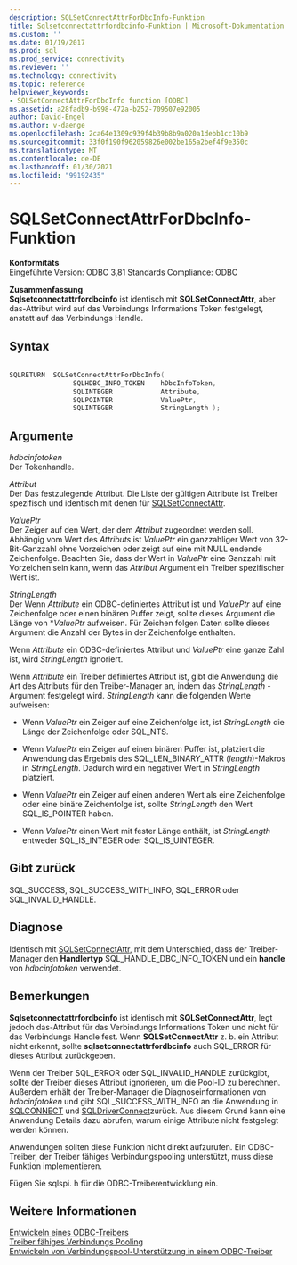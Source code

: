 ```yaml
---
description: SQLSetConnectAttrForDbcInfo-Funktion
title: Sqlsetconnectattrfordbcinfo-Funktion | Microsoft-Dokumentation
ms.custom: ''
ms.date: 01/19/2017
ms.prod: sql
ms.prod_service: connectivity
ms.reviewer: ''
ms.technology: connectivity
ms.topic: reference
helpviewer_keywords:
- SQLSetConnectAttrForDbcInfo function [ODBC]
ms.assetid: a28fadb9-b998-472a-b252-709507e92005
author: David-Engel
ms.author: v-daenge
ms.openlocfilehash: 2ca64e1309c939f4b39b8b9a020a1debb1cc10b9
ms.sourcegitcommit: 33f0f190f962059826e002be165a2bef4f9e350c
ms.translationtype: MT
ms.contentlocale: de-DE
ms.lasthandoff: 01/30/2021
ms.locfileid: "99192435"
---
```

# <a name="sqlsetconnectattrfordbcinfo-function"></a>SQLSetConnectAttrForDbcInfo-Funktion
**Konformitäts**  
 Eingeführte Version: ODBC 3,81 Standards Compliance: ODBC  
  
 **Zusammenfassung**  
 **Sqlsetconnectattrfordbcinfo** ist identisch mit **SQLSetConnectAttr**, aber das-Attribut wird auf das Verbindungs Informations Token festgelegt, anstatt auf das Verbindungs Handle.  
  
## <a name="syntax"></a>Syntax  
  
```cpp
  
SQLRETURN  SQLSetConnectAttrForDbcInfo(  
                SQLHDBC_INFO_TOKEN    hDbcInfoToken,  
                SQLINTEGER            Attribute,  
                SQLPOINTER            ValuePtr,  
                SQLINTEGER            StringLength );  
```  
  
## <a name="arguments"></a>Argumente  
 *hdbcinfotoken*  
 Der Tokenhandle.  
  
 *Attribut*  
 Der Das festzulegende Attribut. Die Liste der gültigen Attribute ist Treiber spezifisch und identisch mit denen für [SQLSetConnectAttr](../../../odbc/reference/syntax/sqlsetconnectattr-function.md).  
  
 *ValuePtr*  
 Der Zeiger auf den Wert, der dem *Attribut* zugeordnet werden soll. Abhängig vom Wert des *Attributs* ist *ValuePtr* ein ganzzahliger Wert von 32-Bit-Ganzzahl ohne Vorzeichen oder zeigt auf eine mit NULL endende Zeichenfolge. Beachten Sie, dass der Wert in *ValuePtr* eine Ganzzahl mit Vorzeichen sein kann, wenn das *Attribut* Argument ein Treiber spezifischer Wert ist.  
  
 *StringLength*  
 Der Wenn *Attribute* ein ODBC-definiertes Attribut ist und *ValuePtr* auf eine Zeichenfolge oder einen binären Puffer zeigt, sollte dieses Argument die Länge von **ValuePtr* aufweisen. Für Zeichen folgen Daten sollte dieses Argument die Anzahl der Bytes in der Zeichenfolge enthalten.  
  
 Wenn *Attribute* ein ODBC-definiertes Attribut und *ValuePtr* eine ganze Zahl ist, wird *StringLength* ignoriert.  
  
 Wenn *Attribute* ein Treiber definiertes Attribut ist, gibt die Anwendung die Art des Attributs für den Treiber-Manager an, indem das *StringLength* -Argument festgelegt wird. *StringLength* kann die folgenden Werte aufweisen:  
  
-   Wenn *ValuePtr* ein Zeiger auf eine Zeichenfolge ist, ist *StringLength* die Länge der Zeichenfolge oder SQL_NTS.  
  
-   Wenn *ValuePtr* ein Zeiger auf einen binären Puffer ist, platziert die Anwendung das Ergebnis des SQL_LEN_BINARY_ATTR (*length*)-Makros in *StringLength*. Dadurch wird ein negativer Wert in *StringLength* platziert.  
  
-   Wenn *ValuePtr* ein Zeiger auf einen anderen Wert als eine Zeichenfolge oder eine binäre Zeichenfolge ist, sollte *StringLength* den Wert SQL_IS_POINTER haben.  
  
-   Wenn *ValuePtr* einen Wert mit fester Länge enthält, ist *StringLength* entweder SQL_IS_INTEGER oder SQL_IS_UINTEGER.  
  
## <a name="returns"></a>Gibt zurück  
 SQL_SUCCESS, SQL_SUCCESS_WITH_INFO, SQL_ERROR oder SQL_INVALID_HANDLE.  
  
## <a name="diagnostics"></a>Diagnose  
 Identisch mit [SQLSetConnectAttr](../../../odbc/reference/syntax/sqlsetconnectattr-function.md), mit dem Unterschied, dass der Treiber-Manager den **Handlertyp** SQL_HANDLE_DBC_INFO_TOKEN und ein **handle** von *hdbcinfotoken* verwendet.  
  
## <a name="remarks"></a>Bemerkungen  
 **Sqlsetconnectattrfordbcinfo** ist identisch mit **SQLSetConnectAttr**, legt jedoch das-Attribut für das Verbindungs Informations Token und nicht für das Verbindungs Handle fest. Wenn **SQLSetConnectAttr** z. b. ein Attribut nicht erkennt, sollte **sqlsetconnectattrfordbcinfo** auch SQL_ERROR für dieses Attribut zurückgeben.  
  
 Wenn der Treiber SQL_ERROR oder SQL_INVALID_HANDLE zurückgibt, sollte der Treiber dieses Attribut ignorieren, um die Pool-ID zu berechnen. Außerdem erhält der Treiber-Manager die Diagnoseinformationen von *hdbcinfotoken* und gibt SQL_SUCCESS_WITH_INFO an die Anwendung in [SQLCONNECT](../../../odbc/reference/syntax/sqlconnect-function.md) und [SQLDriverConnect](../../../odbc/reference/syntax/sqldriverconnect-function.md)zurück. Aus diesem Grund kann eine Anwendung Details dazu abrufen, warum einige Attribute nicht festgelegt werden können.  
  
 Anwendungen sollten diese Funktion nicht direkt aufzurufen. Ein ODBC-Treiber, der Treiber fähiges Verbindungspooling unterstützt, muss diese Funktion implementieren.  
  
 Fügen Sie sqlspi. h für die ODBC-Treiberentwicklung ein.  
  
## <a name="see-also"></a>Weitere Informationen  
 [Entwickeln eines ODBC-Treibers](../../../odbc/reference/develop-driver/developing-an-odbc-driver.md)   
 [Treiber fähiges Verbindungs Pooling](../../../odbc/reference/develop-app/driver-aware-connection-pooling.md)   
 [Entwickeln von Verbindungspool-Unterstützung in einem ODBC-Treiber](../../../odbc/reference/develop-driver/developing-connection-pool-awareness-in-an-odbc-driver.md)
